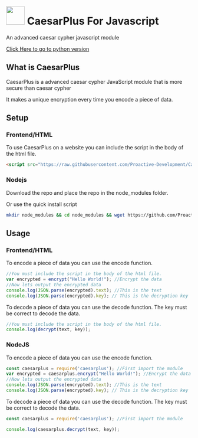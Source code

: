 # <img src="https://img.icons8.com/fluency/240/000000/key-security.png" width="50px"/> CaesarPlus For Javascript
An advanced caesar cypher javascript module

[Click Here to go to python version](https://github.com/Proactive-Development/CaesarPlus)
## What is CaesarPlus
CaesarPlus is a advanced caesar cypher JavaScript module that is more secure than caesar cypher 

It makes a unique encryption every time you encode a piece of data.

## Setup

### Frontend/HTML
To use CaesarPlus on a website you can include the script in the body of the html file.

```html
<script src="https://raw.githubusercontent.com/Proactive-Development/CaesarPlus-JS/main/src/web/caesarplus.js" async></script>
```

### Nodejs
Download the repo and place the repo in the node_modules folder.

Or use the quick install script

```bash
mkdir node_modules && cd node_modules && wget https://github.com/Proactive-Development/CaesarPlus-JS/archive/refs/heads/main.zip && unzip main.zip && rm main.zip && mv CaesarPlus-JS-main CaesarPlus 
```

## Usage

### Frontend/HTML

To encode a piece of data you can use the encode function.

```js
//You must include the script in the body of the html file.
var encrypted = encrypt("Hello World!"); //Encrypt the data
//Now lets output the encrypted data
console.log(JSON.parse(encrypted).text); //This is the text
console.log(JSON.parse(encrypted).key); // This is the decryption key
```
To decode a piece of data you can use the decode function. The key must be correct to decode the data.

```js
//You must include the script in the body of the html file.
console.log(decrypt(text, key));
```


### NodeJS
To encode a piece of data you can use the encode function.

```js
const caesarplus = require('caesarplus'); //First import the module
var encrypted = caesarplus.encrypt("Hello World!"); //Encrypt the data
//Now lets output the encrypted data
console.log(JSON.parse(encrypted).text); //This is the text
console.log(JSON.parse(encrypted).key); // This is the decryption key
```
To decode a piece of data you can use the decode function. The key must be correct to decode the data.

```js
const caesarplus = require('caesarplus'); //First import the module

console.log(caesarplus.decrypt(text, key));
```
